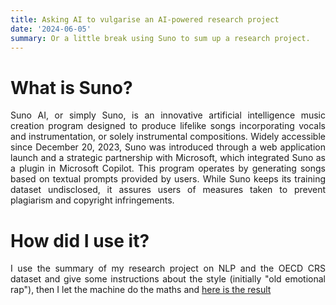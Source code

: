```yaml
---
title: Asking AI to vulgarise an AI-powered research project
date: '2024-06-05'
summary: Or a little break using Suno to sum up a research project. 
---
```


<div style="text-align: justify;">

# What is Suno? 
Suno AI, or simply Suno, is an innovative artificial intelligence music creation program designed to produce lifelike songs incorporating vocals and instrumentation, or solely instrumental compositions. Widely accessible since December 20, 2023, Suno was introduced through a web application launch and a strategic partnership with Microsoft, which integrated Suno as a plugin in Microsoft Copilot. This program operates by generating songs based on textual prompts provided by users. While Suno keeps its training dataset undisclosed, it assures users of measures taken to prevent plagiarism and copyright infringements.


# How did I use it? 

I use the summary of my research project on NLP and the OECD CRS dataset and give some instructions about the style (initially "old emotional rap"), then I let the machine do the maths and [here is the result](https://pierrebeaucoral.github.io/post/Suno/OECD.mp4)
